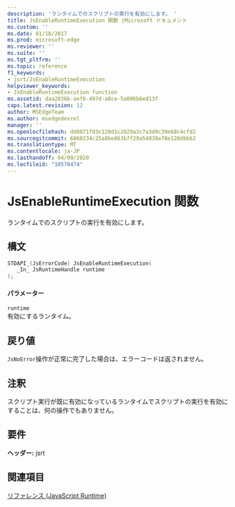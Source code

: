 ```yaml
---
description: 'ランタイムでのスクリプトの実行を有効にします。 '
title: JsEnableRuntimeExecution 関数 |Microsoft ドキュメント
ms.custom: ''
ms.date: 01/18/2017
ms.prod: microsoft-edge
ms.reviewer: ''
ms.suite: ''
ms.tgt_pltfrm: ''
ms.topic: reference
f1_keywords:
- jsrt/JsEnableRuntimeExecution
helpviewer_keywords:
- JsEnableRuntimeExecution function
ms.assetid: daa2036b-aef6-497d-a8ce-5a006b6ed13f
caps.latest.revision: 12
author: MSEdgeTeam
ms.author: msedgedevrel
manager: ''
ms.openlocfilehash: dd8071fd3c120d1c2029a3c7a3d9c39e68c4cfd2
ms.sourcegitcommit: 6860234c25a8be863b7f29a54838e78e120dbb62
ms.translationtype: MT
ms.contentlocale: ja-JP
ms.lasthandoff: 04/09/2020
ms.locfileid: "10570474"
---
```

# JsEnableRuntimeExecution 関数
ランタイムでのスクリプトの実行を有効にします。  
  
## 構文  
  
```cpp  
STDAPI_(JsErrorCode) JsEnableRuntimeExecution(  
   _In_ JsRuntimeHandle runtime  
);  
```  
  
#### パラメーター  
 `runtime`  
 有効にするランタイム。  
  
## 戻り値  
 `JsNoError`操作が正常に完了した場合は、エラーコードは返されません。  
  
## 注釈  
 スクリプト実行が既に有効になっているランタイムでスクリプトの実行を有効にすることは、何の操作でもありません。  
  
## 要件  
 **ヘッダー:** jsrt  
  
## 関連項目  
 [リファレンス (JavaScript Runtime)](../chakra-hosting/reference-javascript-runtime.md)